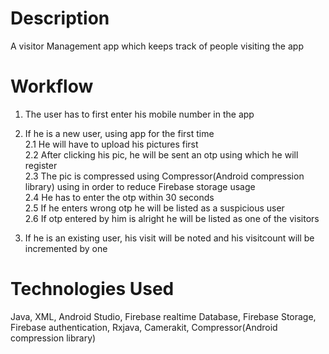
# Description
A visitor Management app which keeps track of people visiting the app

# Workflow
1. The user has to first enter his mobile number in the app

2. If he is a new user, using app for the first time <br>
  2.1 He will have to upload his pictures first <br>
  2.2 After clicking his pic, he will be sent an otp using which he will register <br>
  2.3 The pic is compressed using Compressor(Android compression library) using in order to reduce Firebase storage usage <br>
  2.4 He has to enter the otp within 30 seconds <br>
  2.5 If he enters  wrong otp he will be listed as a suspicious user <br>
  2.6 If otp entered by him is alright he will be listed as one of the visitors <br>
  
3. If he is an existing user, his visit will be noted and his visitcount will be incremented by one <br>

# Technologies Used
Java, XML, Android Studio, Firebase realtime Database, Firebase Storage, Firebase authentication, Rxjava, Camerakit, Compressor(Android compression library)
  
